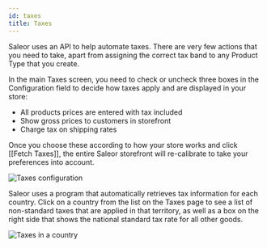```yaml
---
id: taxes
title: Taxes
---
```


Saleor uses an API to help automate taxes. There are very few actions that you need to take, apart from assigning the correct tax band to any Product Type that you create. 

In the main Taxes screen, you need to check or uncheck three boxes in the Configuration field to decide how taxes apply and are displayed in your store:

- All products prices are entered with tax included
- Show gross prices to customers in storefront
- Charge tax on shipping rates

Once you choose these according to how your store works and click [[Fetch&nbsp;Taxes]], the entire Saleor storefront will re-calibrate to take your preferences into account.

![Taxes configuration](assets/dashboard-config/10.png)

Saleor uses a program that automatically retrieves tax information for each country. Click on a country from the list on the Taxes page to see a list of non-standard taxes that are applied in that territory, as well as a box on the right side that shows the national standard tax rate for all other goods.

![Taxes in a country](assets/dashboard-config/11.png)
